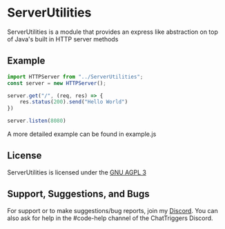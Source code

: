 # ServerUtilities

ServerUtilities is a module that provides an express like abstraction on top of Java's built in HTTP server methods

## Example

```js
import HTTPServer from "../ServerUtilities";
const server = new HTTPServer();

server.get("/", (req, res) => {
    res.status(200).send("Hello World")
})

server.listen(8080)
```
A more detailed example can be found in example.js

## License

ServerUtilities is licensed under the [GNU AGPL 3](https://www.gnu.org/licenses/agpl-3.0.en.html)

## Support, Suggestions, and Bugs

For support or to make suggestions/bug reports, join my [Discord](https://discord.gg/n2vFxYPkje). You can also ask for help in the #code-help channel of the ChatTriggers Discord. 
